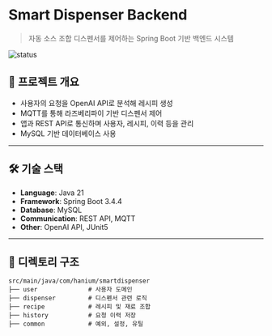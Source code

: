 # Smart Dispenser Backend

> 자동 소스 조합 디스펜서를 제어하는 Spring Boot 기반 백엔드 시스템

![status](https://img.shields.io/badge/status-developing-yellow)

## 📌 프로젝트 개요

- 사용자의 요청을 OpenAI API로 분석해 레시피 생성
- MQTT를 통해 라즈베리파이 기반 디스펜서 제어
- 앱과 REST API로 통신하며 사용자, 레시피, 이력 등을 관리
- MySQL 기반 데이터베이스 사용

---

## 🛠️ 기술 스택

- **Language**: Java 21
- **Framework**: Spring Boot 3.4.4
- **Database**: MySQL
- **Communication**: REST API, MQTT
- **Other**: OpenAI API, JUnit5

---

## 📁 디렉토리 구조

```shell
src/main/java/com/hanium/smartdispenser
├── user              # 사용자 도메인
├── dispenser         # 디스펜서 관련 로직
├── recipe            # 레시피 및 재료 조합
├── history           # 요청 이력 저장
├── common            # 예외, 설정, 유틸